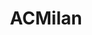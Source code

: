 ---
title: ACMilan
crosslinks:
- soccer
- soccerstreams
- Juve
- Barca
- WEPES
- sportsjerseys
- MLS
- xkcd
- OutOfTheLoop
- AccidentalRenaissance
- thesimpsons
- Gunners
- italy
- highqualitygifs
---